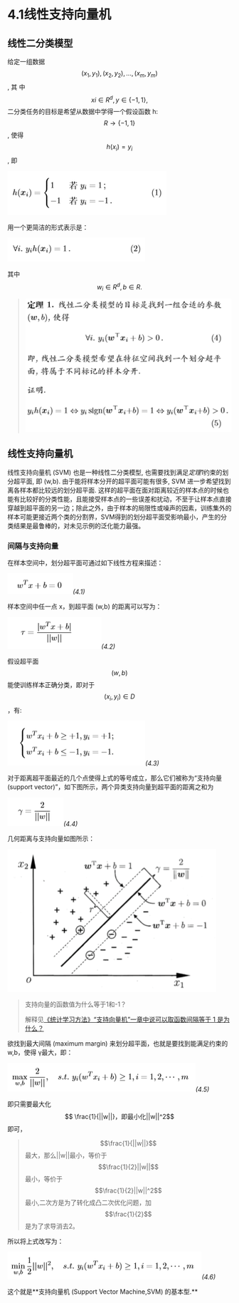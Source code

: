 # 4.1线性支持向量机

## 线性二分类模型

给定一组数据$$ {(x_1,y_1),(x_2,y_2),...,(x_m,y_m)} $$, 其 中 $$xi ∈R^d,y ∈ \lbrace −1,1 \rbrace, $$二分类任务的目标是希望从数据中学得一个假设函数 h: $$R →  \lbrace −1,1 \rbrace$$, 使得 $$h(x_i) = y_i $$, 即

![png](./pngs/1.png)

用一个更简洁的形式表示是：

![png](./pngs/2.png)

其中 $$w_i \in R^d, b \in R.$$

> ![png](./pngs/3.png)



## 线性支持向量机

线性支持向量机 (SVM) 也是一种线性二分类模型, 也需要找到满足*定理1*约束的划分超平面, 即 (w,b). 由于能将样本分开的超平面可能有很多, SVM 进一步希望找到离各样本都比较远的划分超平面. 这样的超平面在面对距离较近的样本点的时候也能有比较好的分类性能，且能接受样本点的一些误差和扰动，不至于让样本点直接穿越到超平面的另一边；除此之外，由于样本的局限性或噪声的因素，训练集外的样本可能更接近两个类的分割界，SVM得到的划分超平面受影响最小，产生的分类结果是最鲁棒的，对未见示例的泛化能力最强。

### 间隔与支持向量

在样本空间中，划分超平面可通过如下线性方程来描述：

![png](./pngs/4.png)*(4.1)*

样本空间中任⼀点 x，到超平⾯ (w,b) 的距离可以写为： 

![png](./pngs/5.png)*(4.2)*

假设超平⾯ $$(w,b) $$能使训练样本正确分类，即对于$$ (x_i,y_i) ∈ D$$，有:

  ![png](./pngs/6.png)*(4.3)*    

对于距离超平⾯最近的⼏个点使得上式的等号成⽴，那么它们被称为“⽀持向量 (support vector)”，如下图所⽰，两个异类⽀持向量到超平⾯的距离之和为

![png](./pngs/7.png)*(4.4)*

几何距离与支持向量如图所示：

![png](./pngs/8.png)

> 支持向量的函数值为什么等于1和-1？
>
> 解释见[《统计学习方法》“支持向量机”一章中说可以取函数间隔等于 1 是为什么？](https://blog.csdn.net/lw_power/article/details/82940105)

欲找到最⼤间隔 (maximum margin) 来划分超平⾯，也就是要找到能满⾜约束的 w,b，使得 γ最⼤，即：

![png](./pngs/9.png)*(4.5)*

即只需要最大化$$ \frac{1}{||w||}，即最小化||w||^2$$即可，

> $$\frac{1}{||w||}$$最大，那么||w||最小，等价于$$\frac{1}{2}||w||$$最小，等价于$$\frac{1}{2}||w||^2$$最小,二次方是为了转化成凸二次优化问题，加$$\frac{1}{2}$$是为了求导消去2。

所以将上式改写为：

![png](./pngs/10.png)*(4.6)*

这个就是**⽀持向量机 (Support Vector Machine,SVM) 的基本型.**

